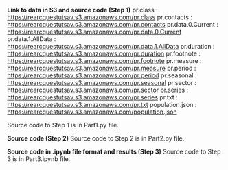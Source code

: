 **Link to data in S3 and source code (Step 1)**
pr.class : https://rearcquestutsav.s3.amazonaws.com/pr.class
pr.contacts : https://rearcquestutsav.s3.amazonaws.com/pr.contacts
pr.data.0.Current : https://rearcquestutsav.s3.amazonaws.com/pr.data.0.Current
pr.data.1.AllData : https://rearcquestutsav.s3.amazonaws.com/pr.data.1.AllData
pr.duration : https://rearcquestutsav.s3.amazonaws.com/pr.duration
pr.footnote : https://rearcquestutsav.s3.amazonaws.com/pr.footnote
pr.measure : https://rearcquestutsav.s3.amazonaws.com/pr.measure
pr.period : https://rearcquestutsav.s3.amazonaws.com/pr.period
pr.seasonal : https://rearcquestutsav.s3.amazonaws.com/pr.seasonal
pr.sector : https://rearcquestutsav.s3.amazonaws.com/pr.sector
pr.series : https://rearcquestutsav.s3.amazonaws.com/pr.series
pr.txt : https://rearcquestutsav.s3.amazonaws.com/pr.txt
population.json : https://rearcquestutsav.s3.amazonaws.com/population.json

Source code to Step 1 is in Part1.py file.

**Source code (Step 2)**
Source code to Step 2 is in Part2.py file.

**Source code in .ipynb file format and results (Step 3)**
Source code to Step 3 is in Part3.ipynb file.

